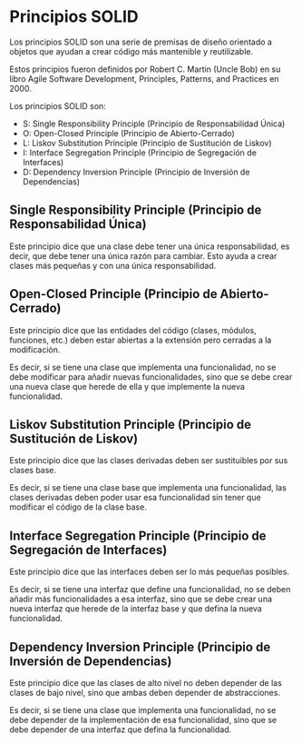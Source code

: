 # Principios SOLID
<div class="alert alert--success">
Los principios SOLID son una serie de premisas de diseño orientado a objetos que ayudan a crear código más mantenible y reutilizable.

Estos principios fueron definidos por Robert C. Martin (Uncle Bob) en su libro Agile Software Development, Principles, Patterns, and Practices en 2000.
</div>

Los principios SOLID son:

- S: Single Responsibility Principle (Principio de Responsabilidad Única)
- O: Open-Closed Principle (Principio de Abierto-Cerrado)
- L: Liskov Substitution Principle (Principio de Sustitución de Liskov)
- I: Interface Segregation Principle (Principio de Segregación de Interfaces)
- D: Dependency Inversion Principle (Principio de Inversión de Dependencias)

## Single Responsibility Principle (Principio de Responsabilidad Única)
Este principio dice que una clase debe tener una única responsabilidad, es decir, que debe tener una única razón para cambiar. Esto ayuda a crear clases más pequeñas y con una única responsabilidad.

## Open-Closed Principle (Principio de Abierto-Cerrado)
Este principio dice que las entidades del código (clases, módulos, funciones, etc.) deben estar abiertas a la extensión pero cerradas a la modificación.

Es decir, si se tiene una clase que implementa una funcionalidad, no se debe modificar para añadir nuevas funcionalidades, sino que se debe crear una nueva clase que herede de ella y que implemente la nueva funcionalidad.

## Liskov Substitution Principle (Principio de Sustitución de Liskov)
Este principio dice que las clases derivadas deben ser sustituibles por sus clases base.

Es decir, si se tiene una clase base que implementa una funcionalidad, las clases derivadas deben poder usar esa funcionalidad sin tener que modificar el código de la clase base.

## Interface Segregation Principle (Principio de Segregación de Interfaces)
Este principio dice que las interfaces deben ser lo más pequeñas posibles.

Es decir, si se tiene una interfaz que define una funcionalidad, no se deben añadir más funcionalidades a esa interfaz, sino que se debe crear una nueva interfaz que herede de la interfaz base y que defina la nueva funcionalidad.

## Dependency Inversion Principle (Principio de Inversión de Dependencias)
Este principio dice que las clases de alto nivel no deben depender de las clases de bajo nivel, sino que ambas deben depender de abstracciones.

Es decir, si se tiene una clase que implementa una funcionalidad, no se debe depender de la implementación de esa funcionalidad, sino que se debe depender de una interfaz que defina la funcionalidad.